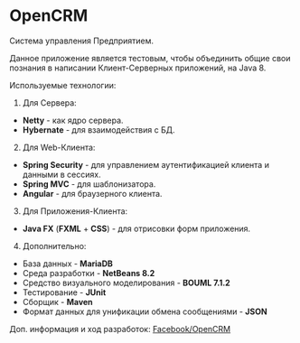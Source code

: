 # OpenCRM

Система управления Предприятием.

Данное приложение является тестовым, чтобы объединить общие свои познания в написании Клиент-Серверных приложений, на Java 8.

Используемые технологии:

1. Для Сервера:
- **Netty** - как ядро сервера. 
- **Hybernate** - для взаимодействия с БД.

2. Для Web-Клиента:
- **Spring Security** - для управлением аутентификацией клиента и данными в сессиях.
- **Spring MVC** - для шаблонизатора.
- **Angular** - для браузерного клиента.

3. Для Приложения-Клиента:
- **Java FX** (**FXML** + **CSS**) - для отрисовки форм приложения.

4. Дополнительно:
- База данных - **MariaDB**
- Среда разработки - **NetBeans 8.2**
- Средство визуального моделирования - **BOUML 7.1.2**
- Тестирование - **JUnit**
- Сборщик - **Maven**
- Формат данных для унификации обмена сообщениями - **JSON**

Доп. информация и ход разработок: [Facebook/OpenCRM](https://www.facebook.com/opencrm2017/)

